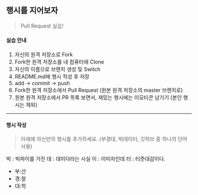## 행시를 지어보자

> Pull Request 실습!



#### 실습 안내

1. 자신의 원격 저장소로 Fork
2. Fork한 원격 저장소를 내 컴퓨터에 Clone
3. 자신의 이름으로 브랜치 생성 및 Switch
4. README.md에 행시 작성 후 저장
5. add -> commit -> push
6. Fork한 원격 저장소에서 Pull Request (원본 원격 저장소의 master 브랜치로)
7. 원본 원격 저장소에서 PR 목록 보면서, 재밌는 행시에는 이모티콘 남기기 (본인 행시는 제외)



---



#### 행시 작성

> 아래에 자신만의 행시를 추가하세요. (부경대, 빅데이터, 깃허브 중 하나의 단어 사용)


빅 : 빅파이를 가진
데 : 데이다라는 사실
이 : 이미자인데
터 : 터줏대감이다.

+ 부:산
+ 경:찰
+ 대:학
